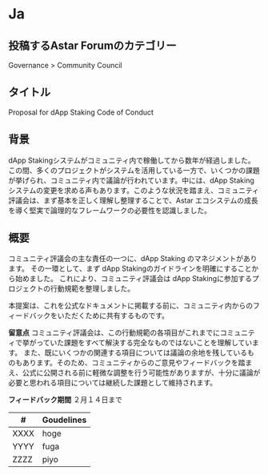 # Ja

## 投稿するAstar Forumのカテゴリー
Governance > Community Council


## タイトル
Proposal for dApp Staking Code of Conduct


## 背景

dApp Stakingシステムがコミュニティ内で稼働してから数年が経過しました。この間、多くのプロジェクトがシステムを活用している一方で、いくつかの課題が挙げられ、コミュニティ内で議論が行われています。中には、dApp Stakingシステムの変更を求める声もあります。このような状況を踏まえ、コミュニティ評議会は、まず基本を正しく理解し整理することで、Astar エコシステムの成長を導く堅実で論理的なフレームワークの必要性を認識しました。

## 概要

コミュニティ評議会の主な責任の一つに、dApp Staking のマネジメントがあります。
その一環として、まず dApp Stakingのガイドラインを明確にすることから始めました。
これにより、コミュニティ評議会は dApp Stakingに参加するプロジェクトの行動規範を整理しました。

本提案は、これを公式なドキュメントに掲載する前に、コミュニティ内からのフィードバックをいただくために共有するものです。


**留意点**
コミュニティ評議会は、この行動規範の各項目がこれまでにコミュニティで挙がっていた課題をすべて解決する完全なものではないことを理解しています。
また、既にいくつかの関連する項目については議論の余地を残しているものもあります。そのため、コミュニティからのご意見やフィードバックを踏まえ、公式に公開される前に軽微な調整を行う可能性がありますが、十分に議論が必要と思われる項目については継続した課題として維持されます。

**フィードバック期間**
２月１４日まで


| #                 | Goudelines                                                                                                  |
|--------------------------|--------------------------------------------------------------------------------------------------------------|
| XXXX  | hoge                  |
| YYYY| fuga                                             |
| ZZZZ       | piyo                     |
